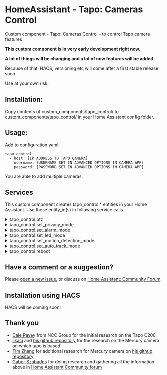 # HomeAssistant - Tapo: Cameras Control

Custom component - Tapo: Cameras Control - to control Tapo camera features

**This custom component is in very early development right now.**

**A lot of things will be changing and a lot of new features will be added.**

Because of that, HACS, versioning etc will come after a first stable release soon.

Use at your own risk.

## Installation:

Copy contents of custom_components/tapo_control/ to custom_components/tapo_control/ in your Home Assistant config folder.

## Usage:

Add to configuration.yaml:

```
tapo_control:
  - host: [IP ADDRESS TO TAPO CAMERA]
    username: [USERNAME SET IN ADVANCED OPTIONS IN CAMERA APP]
    password: [PASSWORD SET IN ADVANCED OPTIONS IN CAMERA APP]
```

You are able to add multiple cameras.

## Services

This custom component creates tapo_control.* entities in your Home Assistant. Use these entity_id(s) in following service calls.

<details>
  <summary>tapo_control.ptz</summary>

  Pan and tilt camera. 
  
  You are also able to use presets and set distance the ptz should travel.

  - **entity_id** Required: Entity to adjust
  - **tilt** Optional: Tilt direction. Allowed values: UP, DOWN 
  - **pan** Optional: Pan direction. Allowed values: RIGHT, LEFT
  - **preset** Optional: PTZ preset ID, starts at 1
  - **distance** Optional: Distance coefficient. Sets how much PTZ should be executed in one request. Allowed values: floating point numbers, 0 to 1 
</details>

<details>
  <summary>tapo_control.set_privacy_mode</summary>

  Sets privacy mode. 
  
  If privacy mode is turned on, camera does not record anything and does not respond to anything other than turning off privacy mode.

  - **entity_id** Required: Entity to set privacy mode for
  - **privacy_mode** Required: Sets privacy mode for camera. Possible values: on, off
</details>

<details>
  <summary>tapo_control.set_alarm_mode</summary>

  Sets alarm mode. 
  
  If camera detects motion, it will sound an alarm, blink the LED or both.

  - **entity_id** Required: Entity to set alarm mode for
  - **alarm_mode** Required: Sets alarm mode for camera. Possible values: on, off
  - **sound** Optional: Sets whether the alarm should use sound on motion detected. Possible values: on, off
  - **light** Optional: Sets whether the alarm should use light on motion detected. Possible values: on, off
</details>

<details>
  <summary>tapo_control.set_led_mode</summary>

  Sets LED mode. 
  
  When on, LED is turned on when camera is on. 
  
  When off, LED is always off.

  - **entity_id** Required: Entity to set LED mode for
  - **led_mode** Required: Sets LED mode for camera. Possible values: on, off
</details>

<details>
  <summary>tapo_control.set_motion_detection_mode</summary>

  Sets motion detection mode. 
  
  Ability to set "high", "normal" or "low". 
  
  These turn on motion detection and set sensitivity to corresponding values in the app.

  Also ability to set to "off", this turns off motion detection completely. 
  
  Turning motion detection off does not affect settings for recordings so you do not need to re-set those unless you open the settings through the Tapo app.
  
  Notice: If you use motion detection triggered recording and you turn off motion recording, it will no longer record! 

  - **entity_id** Required: Entity to set motion detection mode for
  - **motion_detection_mode** Required: Sets motion detection mode for camera. Possible values: high, normal, low, off
</details>

<details>
  <summary>tapo_control.set_auto_track_mode</summary>

  **Warning: This mode is not available in Tapo app and we do not know why. Use at your own risk and please report any success or failures in [Home Assistant: Community Forum](https://community.home-assistant.io/t/tapo-cameras-control/231795).**

  Sets auto track mode. 
  
  With this mode, camera will be adjusting ptz to track whatever moving object it sees.
  
  Motion detection setting does not affect this mode.

  - **entity_id** Required: Entity to set auto track mode for
  - **auto_track_mode** Required: Sets auto track mode for camera. Possible values: on, off
</details>

<details>
  <summary>tapo_control.reboot</summary>

  Reboots the camera

  - **entity_id** Required: Entity to reboot
</details>

## Have a comment or a suggestion?

Please [open a new issue](https://github.com/JurajNyiri/HomeAssistant-Tapo-Control/issues/new), or discuss on [Home Assistant: Community Forum](https://community.home-assistant.io/t/tapo-cameras-control/231795).

## Installation using HACS

HACS will be coming soon!

## Thank you

- [Dale Pavey](https://research.nccgroup.com/2020/07/31/lights-camera-hacked-an-insight-into-the-world-of-popular-ip-cameras/) from NCC Group for the initial research on the Tapo C200
- [likaci](https://github.com/likaci) and [his github repository](https://github.com/likaci/mercury-ipc-control) for the research on the Mercury camera on which tapo is based
- [Tim Zhang](https://github.com/ttimasdf) for additional research for Mercury camera on [his github repository](https://github.com/ttimasdf/mercury-ipc-control)
- [Gábor Szabados](https://github.com/GSzabados) for doing research and gathering all the information above in [Home Assistant Community forum](https://community.home-assistant.io/t/use-pan-tilt-function-for-tp-link-tapo-c200-from-home-assistant/170143/18)